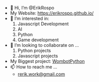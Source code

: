- 👋 Hi, I’m @ErikRospo
- My Website: https://erikrospo.github.io/
- 👀 I’m interested in:  
  1. Javascript Development
  2. AI
  3. Python
  4. Game development
- 💞️ I’m looking to collaborate on ...
  1. Python projects
  2. Javascript projects
- My Biggest project: [WombotPython](https://github.com/ErikRospo/wombotPython)
- 📫 How to reach me ...
  - rerik.work@gmail.com
<!---
ErikRospo/ErikRospo is a ✨ special ✨ repository because its `README.md` (this file) appears on your GitHub profile.
You can click the Preview link to take a look at your changes.
--->
